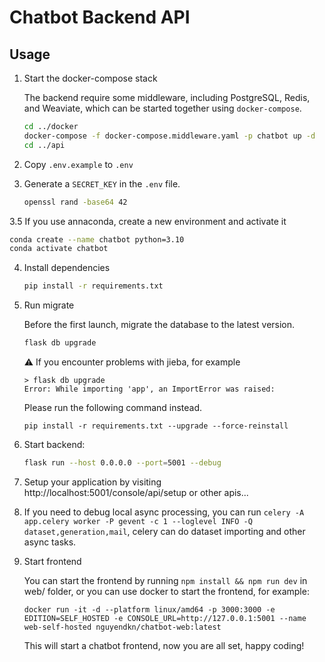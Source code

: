 # Chatbot Backend API

## Usage

1. Start the docker-compose stack

   The backend require some middleware, including PostgreSQL, Redis, and Weaviate, which can be started together using `docker-compose`.
   
   ```bash
   cd ../docker
   docker-compose -f docker-compose.middleware.yaml -p chatbot up -d
   cd ../api
   ```
2. Copy `.env.example` to `.env`
3. Generate a `SECRET_KEY` in the `.env` file.

   ```bash
   openssl rand -base64 42
   ```
3.5 If you use annaconda, create a new environment and activate it
   ```bash
   conda create --name chatbot python=3.10
   conda activate chatbot
   ```
4. Install dependencies
   ```bash
   pip install -r requirements.txt
   ```
5. Run migrate

   Before the first launch, migrate the database to the latest version.

   ```bash
   flask db upgrade
   ```

   ⚠️ If you encounter problems with jieba, for example

   ```
   > flask db upgrade
   Error: While importing 'app', an ImportError was raised:
   ```

   Please run the following command instead.

   ```
   pip install -r requirements.txt --upgrade --force-reinstall
   ```
   
6. Start backend:
   ```bash
   flask run --host 0.0.0.0 --port=5001 --debug
   ```
7. Setup your application by visiting http://localhost:5001/console/api/setup or other apis...
8. If you need to debug local async processing, you can run `celery -A app.celery worker -P gevent -c 1 --loglevel INFO -Q dataset,generation,mail`, celery can do dataset importing and other async tasks.

8. Start frontend

   You can start the frontend by running `npm install && npm run dev` in web/ folder, or you can use docker to start the frontend, for example:

   ```
   docker run -it -d --platform linux/amd64 -p 3000:3000 -e EDITION=SELF_HOSTED -e CONSOLE_URL=http://127.0.0.1:5001 --name web-self-hosted nguyendkn/chatbot-web:latest
   ```
   This will start a chatbot frontend, now you are all set, happy coding!